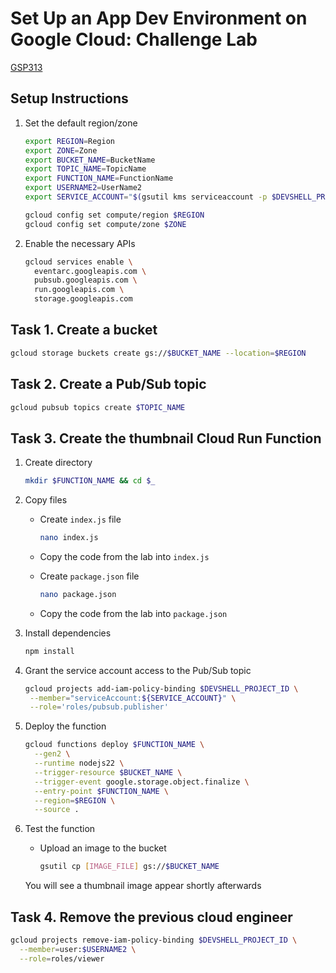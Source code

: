 # Set Up an App Dev Environment on Google Cloud: Challenge Lab

[GSP313](https://www.cloudskillsboost.google/focuses/10379?parent=catalog&search_id=49448801)

## Setup Instructions

1. Set the default region/zone

   ```bash
   export REGION=Region
   export ZONE=Zone
   export BUCKET_NAME=BucketName
   export TOPIC_NAME=TopicName
   export FUNCTION_NAME=FunctionName
   export USERNAME2=UserName2
   export SERVICE_ACCOUNT="$(gsutil kms serviceaccount -p $DEVSHELL_PROJECT_ID)"
   ```
    
   ```bash
   gcloud config set compute/region $REGION
   gcloud config set compute/zone $ZONE
   ```
   
2. Enable the necessary APIs

   ```bash
   gcloud services enable \
     eventarc.googleapis.com \
     pubsub.googleapis.com \
     run.googleapis.com \
     storage.googleapis.com
   ```
   
## Task 1. Create a bucket

   ```bash
   gcloud storage buckets create gs://$BUCKET_NAME --location=$REGION
   ```

## Task 2. Create a Pub/Sub topic

   ```bash
   gcloud pubsub topics create $TOPIC_NAME
   ```

## Task 3. Create the thumbnail Cloud Run Function

1. Create directory

    ```bash
    mkdir $FUNCTION_NAME && cd $_
    ```
   
2. Copy files

   * Create `index.js` file

     ```bash
     nano index.js
     ```
   
   * Copy the code from the lab into `index.js`

   * Create `package.json` file

     ```bash
     nano package.json
     ```

   * Copy the code from the lab into `package.json`

3. Install dependencies

   ```bash
   npm install
   ```
   
4. Grant the service account access to the Pub/Sub topic

   ```bash
   gcloud projects add-iam-policy-binding $DEVSHELL_PROJECT_ID \
    --member="serviceAccount:${SERVICE_ACCOUNT}" \
    --role='roles/pubsub.publisher'
   ```
   
5. Deploy the function

   ```bash
   gcloud functions deploy $FUNCTION_NAME \
     --gen2 \
     --runtime nodejs22 \
     --trigger-resource $BUCKET_NAME \
     --trigger-event google.storage.object.finalize \
     --entry-point $FUNCTION_NAME \
     --region=$REGION \
     --source .
   ```

6. Test the function

   * Upload an image to the bucket

     ```bash
     gsutil cp [IMAGE_FILE] gs://$BUCKET_NAME
     ```

   You will see a thumbnail image appear shortly afterwards

## Task 4. Remove the previous cloud engineer

   ```bash
   gcloud projects remove-iam-policy-binding $DEVSHELL_PROJECT_ID \
     --member=user:$USERNAME2 \
     --role=roles/viewer
   ```
